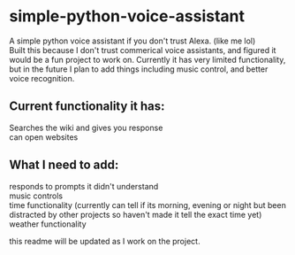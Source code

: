 # simple-python-voice-assistant
A simple python voice assistant if you don't trust Alexa. (like me lol) <br>
Built this because I don't trust commerical voice assistants, and figured it would be a fun project to work on. Currently it has very limited functionality, but in the future I plan to add things including music control, and better voice recognition. <br>
<h2>Current functionality it has:</h2>
Searches the wiki and gives you response <br>
can open websites <br>

 <h2>What I need to add: </h2>
responds to prompts it didn't understand <br>
music controls <br>
time functionality (currently can tell if its morning, evening or night but been distracted by other projects so haven't made it tell the exact time yet) <br>
weather functionality <br>


this readme will be updated as I work on the project. 
